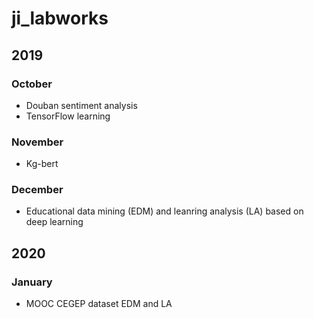 # ji_labworks

## 2019
### October

- Douban sentiment analysis
- TensorFlow learning

### November

- Kg-bert
  
### December

- Educational data mining (EDM) and leanring analysis (LA) based on deep learning

## 2020

### January

- MOOC CEGEP dataset EDM and LA